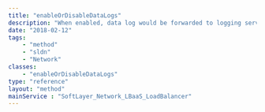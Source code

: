 ```yaml
---
title: "enableOrDisableDataLogs"
description: "When enabled, data log would be forwarded to logging service. "
date: "2018-02-12"
tags:
    - "method"
    - "sldn"
    - "Network"
classes:
    - "enableOrDisableDataLogs"
type: "reference"
layout: "method"
mainService : "SoftLayer_Network_LBaaS_LoadBalancer"
---
```

